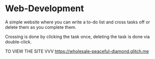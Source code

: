 # Web-Development
A simple website where you can write a to-do list and cross tasks off or delete them as you complete them.

Crossing is done by clicking the task once, deleting the task is done via double-click.

TO VIEW THE SITE VVV
https://wholesale-peaceful-diamond.glitch.me
